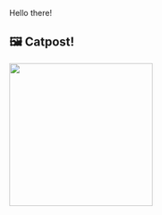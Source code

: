 Hello there!



## 🖼️ Catpost!

<sub>
    <img src="https://cdn2.thecatapi.com/images/cul.gif" height="256">
</sub>

